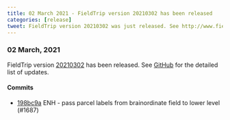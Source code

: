 ```yaml
---
title: 02 March 2021 - FieldTrip version 20210302 has been released
categories: [release]
tweet: FieldTrip version 20210302 was just released. See http://www.fieldtriptoolbox.org/#02-march-2021
---
```


### 02 March, 2021

FieldTrip version [20210302](http://github.com/fieldtrip/fieldtrip/releases/tag/20210302) has been released.
See [GitHub](https://github.com/fieldtrip/fieldtrip/compare/20210301...20210302) for the detailed list of updates.

#### Commits

- [198bc9a](http://github.com/fieldtrip/fieldtrip/commit/198bc9a) ENH - pass parcel labels from brainordinate field to lower level (#1687)
